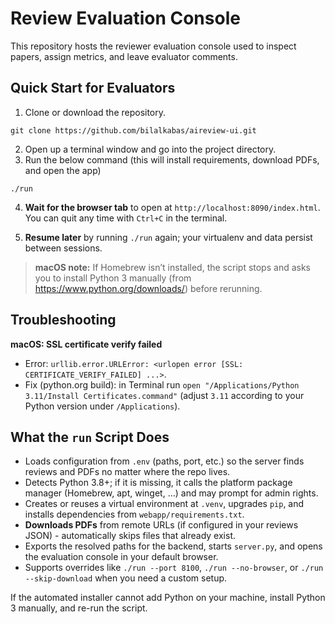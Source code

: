 # Review Evaluation Console

This repository hosts the reviewer evaluation console used to inspect papers, assign metrics, and leave evaluator comments.

## Quick Start for Evaluators

1. Clone or download the repository.

```
git clone https://github.com/bilalkabas/aireview-ui.git
```

2. Open up a terminal window and go into the project directory.
3. Run the below command (this will install requirements, download PDFs, and open the app)

```
./run
```

4. **Wait for the browser tab** to open at `http://localhost:8090/index.html`. You can quit any time with `Ctrl+C` in the terminal.  

5. **Resume later** by running `./run` again; your virtualenv and data persist between sessions.

> **macOS note:** If Homebrew isn’t installed, the script stops and asks you to install Python 3 manually (from https://www.python.org/downloads/) before rerunning.

## Troubleshooting

**macOS: SSL certificate verify failed**
- Error: `urllib.error.URLError: <urlopen error [SSL: CERTIFICATE_VERIFY_FAILED] ...>`.
- Fix (python.org build): in Terminal run `open "/Applications/Python 3.11/Install Certificates.command"` (adjust `3.11` according to your Python version under `/Applications`).

## What the `run` Script Does
- Loads configuration from `.env` (paths, port, etc.) so the server finds reviews and PDFs no matter where the repo lives.
- Detects Python 3.8+; if it is missing, it calls the platform package manager (Homebrew, apt, winget, …) and may prompt for admin rights.
- Creates or reuses a virtual environment at `.venv`, upgrades `pip`, and installs dependencies from `webapp/requirements.txt`.
- **Downloads PDFs** from remote URLs (if configured in your reviews JSON) - automatically skips files that already exist.
- Exports the resolved paths for the backend, starts `server.py`, and opens the evaluation console in your default browser.
- Supports overrides like `./run --port 8100`, `./run --no-browser`, or `./run --skip-download` when you need a custom setup.

If the automated installer cannot add Python on your machine, install Python 3 manually, and re-run the script.
